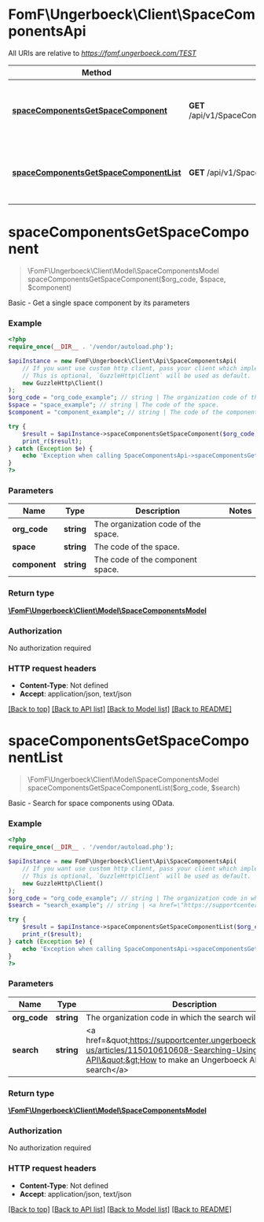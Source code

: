 # FomF\Ungerboeck\Client\SpaceComponentsApi

All URIs are relative to *https://fomf.ungerboeck.com/TEST*

Method | HTTP request | Description
------------- | ------------- | -------------
[**spaceComponentsGetSpaceComponent**](SpaceComponentsApi.md#spaceComponentsGetSpaceComponent) | **GET** /api/v1/SpaceComponents/{OrgCode}/{Space}/{Component} | Basic - Get a single space component by its parameters
[**spaceComponentsGetSpaceComponentList**](SpaceComponentsApi.md#spaceComponentsGetSpaceComponentList) | **GET** /api/v1/SpaceComponents/{OrgCode} | Basic - Search for space components using OData.


# **spaceComponentsGetSpaceComponent**
> \FomF\Ungerboeck\Client\Model\SpaceComponentsModel spaceComponentsGetSpaceComponent($org_code, $space, $component)

Basic - Get a single space component by its parameters

### Example
```php
<?php
require_once(__DIR__ . '/vendor/autoload.php');

$apiInstance = new FomF\Ungerboeck\Client\Api\SpaceComponentsApi(
    // If you want use custom http client, pass your client which implements `GuzzleHttp\ClientInterface`.
    // This is optional, `GuzzleHttp\Client` will be used as default.
    new GuzzleHttp\Client()
);
$org_code = "org_code_example"; // string | The organization code of the space.
$space = "space_example"; // string | The code of the space.
$component = "component_example"; // string | The code of the component space.

try {
    $result = $apiInstance->spaceComponentsGetSpaceComponent($org_code, $space, $component);
    print_r($result);
} catch (Exception $e) {
    echo 'Exception when calling SpaceComponentsApi->spaceComponentsGetSpaceComponent: ', $e->getMessage(), PHP_EOL;
}
?>
```

### Parameters

Name | Type | Description  | Notes
------------- | ------------- | ------------- | -------------
 **org_code** | **string**| The organization code of the space. |
 **space** | **string**| The code of the space. |
 **component** | **string**| The code of the component space. |

### Return type

[**\FomF\Ungerboeck\Client\Model\SpaceComponentsModel**](../Model/SpaceComponentsModel.md)

### Authorization

No authorization required

### HTTP request headers

 - **Content-Type**: Not defined
 - **Accept**: application/json, text/json

[[Back to top]](#) [[Back to API list]](../../README.md#documentation-for-api-endpoints) [[Back to Model list]](../../README.md#documentation-for-models) [[Back to README]](../../README.md)

# **spaceComponentsGetSpaceComponentList**
> \FomF\Ungerboeck\Client\Model\SpaceComponentsModel spaceComponentsGetSpaceComponentList($org_code, $search)

Basic - Search for space components using OData.

### Example
```php
<?php
require_once(__DIR__ . '/vendor/autoload.php');

$apiInstance = new FomF\Ungerboeck\Client\Api\SpaceComponentsApi(
    // If you want use custom http client, pass your client which implements `GuzzleHttp\ClientInterface`.
    // This is optional, `GuzzleHttp\Client` will be used as default.
    new GuzzleHttp\Client()
);
$org_code = "org_code_example"; // string | The organization code in which the search will take place
$search = "search_example"; // string | <a href=\"https://supportcenter.ungerboeck.com/hc/en-us/articles/115010610608-Searching-Using-the-API\">How to make an Ungerboeck API search</a>

try {
    $result = $apiInstance->spaceComponentsGetSpaceComponentList($org_code, $search);
    print_r($result);
} catch (Exception $e) {
    echo 'Exception when calling SpaceComponentsApi->spaceComponentsGetSpaceComponentList: ', $e->getMessage(), PHP_EOL;
}
?>
```

### Parameters

Name | Type | Description  | Notes
------------- | ------------- | ------------- | -------------
 **org_code** | **string**| The organization code in which the search will take place |
 **search** | **string**| &lt;a href&#x3D;\&quot;https://supportcenter.ungerboeck.com/hc/en-us/articles/115010610608-Searching-Using-the-API\&quot;&gt;How to make an Ungerboeck API search&lt;/a&gt; |

### Return type

[**\FomF\Ungerboeck\Client\Model\SpaceComponentsModel**](../Model/SpaceComponentsModel.md)

### Authorization

No authorization required

### HTTP request headers

 - **Content-Type**: Not defined
 - **Accept**: application/json, text/json

[[Back to top]](#) [[Back to API list]](../../README.md#documentation-for-api-endpoints) [[Back to Model list]](../../README.md#documentation-for-models) [[Back to README]](../../README.md)

